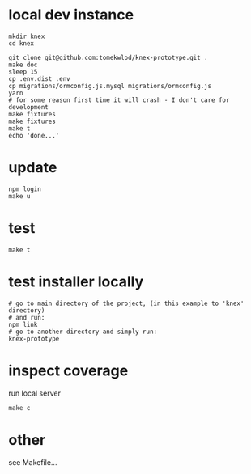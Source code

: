 # local dev instance

    mkdir knex
    cd knex

    git clone git@github.com:tomekwlod/knex-prototype.git .
    make doc
    sleep 15
    cp .env.dist .env
    cp migrations/ormconfig.js.mysql migrations/ormconfig.js
    yarn
    # for some reason first time it will crash - I don't care for development
    make fixtures
    make fixtures
    make t
    echo 'done...'

# update

    npm login
    make u


# test

    make t

# test installer locally

    # go to main directory of the project, (in this example to 'knex' directory)
    # and run:
    npm link
    # go to another directory and simply run:
    knex-prototype

# inspect coverage

run local server

    make c

# other

see Makefile...  

